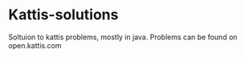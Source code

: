 # Kattis-solutions
Soltuion to kattis problems, mostly in java.
Problems can be found on open.kattis.com
